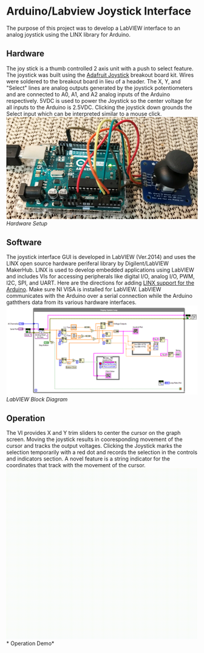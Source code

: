 # Arduino/Labview Joystick Interface
The purpose of this project was to develop a LabVIEW interface to an analog joystick using the LINX library for Arduino.
## Hardware
The joy stick is a thumb controlled 2 axis unit with a push to select feature. The joystick was built using the [Adafruit Joystick](https://www.adafruit.com/product/512) breakout board kit. Wires were soldered to the breakout board in lieu of a header. The X, Y, and "Select" lines are analog outputs generated by the joystick potentiometers and are connected to A0, A1, and A2 analog inputs of the Arduino respectively. 5VDC is used to power the Joystick so the center voltage for all inputs to the Arduino is 2.5VDC. Clicking the joystick down grounds the Select input which can be interpreted similar to a mouse click.
![Hardware Setup](IMG/ArduinoJoystick.png)*Hardware Setup*
## Software
The joystick interface GUI is developed in LabVIEW (Ver.2014) and uses the LINX open source hardware periferal library by Digilent/LabVIEW MakerHub. LINX is used to develop embedded applications using LabVIEW and includes VIs for accessing peripherals like digital I/O, analog I/O, PWM, I2C, SPI, and UART. Here are the directions for adding [LINX support for the Arduino](https://www.labviewmakerhub.com/doku.php?id=learn:tutorials:libraries:linx:getting_started). Make sure NI VISA is installed for LabVIEW. LabVIEW communicates with the Arduino over a serial connection while the Arduino gaththers data from its various hardware interfaces.
![Diagram](IMG/JoystickBlockDiagram.PNG)*LabVIEW Block Diagram*
## Operation
The VI provides X and Y trim sliders to center the cursor on the graph screen. Moving the joystick results in cooresponding movement of the cursor and tracks the output voltages. Clicking the Joystick marks the selection temporarily with a red dot and records the selection in the controls and indicators section. A novel feature is a string indicator for the coordinates that track with the movement of the cursor.
![Demo](IMG/ArduinoJoystick.gif)* Operation Demo*
